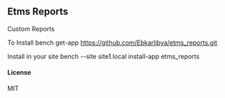 ## Etms Reports

Custom Reports

To Install
bench get-app https://github.com/Ebkarlibya/etms_reports.git

Install in your site
bench --site site1.local install-app etms_reports

#### License

MIT
